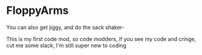 # FloppyArms
You can also get jiggy, and do the sack shaker-

This is my first code mod, so code modders, if you see my code and cringe, cut me some slack, I'm still super new to coding

